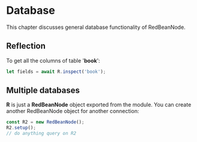 # Database
This chapter discusses general database functionality of RedBeanNode.

## Reflection
To get all the columns of table '**book**':

```javascript
let fields = await R.inspect('book');
```

## Multiple databases

**R** is just a **RedBeanNode** object exported from the module. You can create another RedBeanNode object for another connection:

```javascript
const R2 = new RedBeanNode();
R2.setup();
// do anything query on R2
```
